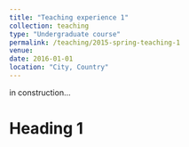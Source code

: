 ```yaml
---
title: "Teaching experience 1"
collection: teaching
type: "Undergraduate course"
permalink: /teaching/2015-spring-teaching-1
venue: 
date: 2016-01-01
location: "City, Country"
---
```


in construction...

Heading 1
======
